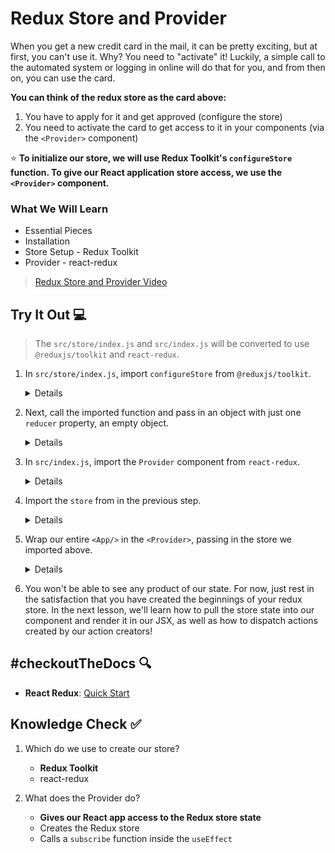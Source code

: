 # Redux Store and Provider

When you get a new credit card in the mail, it can be pretty exciting, but at first, you can't use it. Why? You need to "activate" it! Luckily, a simple call to the automated system or logging in online will do that for you, and from then on, you can use the card.

**You can think of the redux store as the card above:**
1. You have to apply for it and get approved (configure the store)
2. You need to activate the card to get access to it in your components (via the `<Provider>` component)

⭐ **To initialize our store, we will use Redux Toolkit's `configureStore` function. To give our React application store access, we use the `<Provider>` component.**

### What We Will Learn
- Essential Pieces
- Installation
- Store Setup - Redux Toolkit
- Provider - react-redux

>[Redux Store and Provider Video](https://www.loom.com/share/4fa8b0f64ec64fd3b12fe4cd0e2828c4)

## Try It Out 💻

> The `src/store/index.js` and `src/index.js` will be converted to use `@reduxjs/toolkit` and `react-redux`.

1. In `src/store/index.js`, import `configureStore` from `@reduxjs/toolkit`.
    <details>

    ```jsx
    // src/store/index.js
    import { configureStore } from '@reduxjs/toolkit';
    ```

    </details>
2. Next, call the imported function and pass in an object with just one `reducer` property, an empty object.
    <details>

    ```jsx
    // src/store/index.js
    import { configureStore } from '@reduxjs/toolkit';
    export const store = configureStore({
        reducer: {},
    });
    ```

    </details>

3. In `src/index.js`, import the `Provider` component from `react-redux`.
    <details>

    ```jsx
    // src/index.js
    import { Provider } from 'react-redux';
    ```

    </details>

4. Import the `store` from in the previous step.
    <details>

    ```jsx
    // src/index.js
    import { Provider } from 'react-redux';
    import { store } from './store';
    ```

    </details>

5. Wrap our entire `<App/>` in the `<Provider>`, passing in the store we imported above.
    <details>

    ```jsx
    root.render(
        <Provider store={store}>
            <App />
        </Provider>
    );
    ```

    </details>

6. You won't be able to see any product of our state. For now, just rest in the satisfaction that you have created the beginnings of your redux store. In the next lesson, we'll learn how to pull the store state into our component and render it in our JSX, as well as how to dispatch actions created by our action creators!

## #checkoutTheDocs 🔍
- **React Redux**: [Quick Start](https://react-redux.js.org/tutorials/quick-start)

## Knowledge Check ✅

1. Which do we use to create our store?
    - **Redux Toolkit**
    - react-redux

2. What does the Provider do?
    - **Gives our React app access to the Redux store state**
    - Creates the Redux store
    - Calls a `subscribe` function inside the `useEffect`